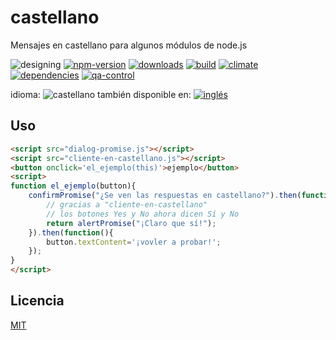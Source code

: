 <!--multilang v0 es:LEEME.md en:README.md -->
# castellano
Mensajes en castellano para algunos módulos de node.js

<!-- cucardas -->
![designing](https://img.shields.io/badge/stability-designing-red.svg)
[![npm-version](https://img.shields.io/npm/v/castellano.svg)](https://npmjs.org/package/castellano)
[![downloads](https://img.shields.io/npm/dm/castellano.svg)](https://npmjs.org/package/castellano)
[![build](https://img.shields.io/travis/codenautas/castellano/master.svg)](https://travis-ci.org/codenautas/castellano)
[![climate](https://img.shields.io/codeclimate/github/codenautas/castellano.svg)](https://codeclimate.com/github/codenautas/castellano)
[![dependencies](https://img.shields.io/david/codenautas/castellano.svg)](https://david-dm.org/codenautas/castellano)
[![qa-control](http://codenautas.com/github/codenautas/castellano.svg)](http://codenautas.com/github/codenautas/castellano)


<!--multilang buttons-->

idioma: ![castellano](https://raw.githubusercontent.com/codenautas/multilang/master/img/lang-es.png)
también disponible en:
[![inglés](https://raw.githubusercontent.com/codenautas/multilang/master/img/lang-en.png)](README.md)

<!--lang:es-->
## Uso
<!--lang:en--]
## Use
[!--lang:*-->

```html
<script src="dialog-promise.js"></script>
<script src="cliente-en-castellano.js"></script>
<button onclick='el_ejemplo(this)'>ejemplo</button>
<script>
function el_ejemplo(button){
    confirmPromise("¿Se ven las respuestas en castellano?").then(function(name){
        // gracias a "cliente-en-castellano"
        // los botones Yes y No ahora dicen Sí y No
        return alertPromise("¡Claro que sí!");
    }).then(function(){
        button.textContent='¡vovler a probar!';
    });
}
</script>
```

<!--lang:es-->
## Licencia
<!--lang:en--]
## License
[!--lang:*-->

[MIT](LICENSE)

